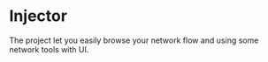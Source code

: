 # Injector
The project let you easily browse your network flow and using some network tools with UI.
